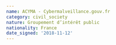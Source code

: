 ```yaml
---
name: ACYMA - Cybermalveillance.gouv.fr
category: civil_society
nature: Groupement d’intérêt public
nationality: France
date_signed: '2018-11-12'
---
```

    